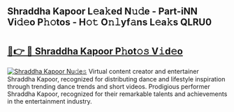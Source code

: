 ## Shraddha Kapoor L𝚎a𝚔ed N𝚞𝚍e - Part-iNN Vi𝚍𝚎o P𝚑𝚘tos - H𝚘𝚝 O𝚗𝚕yf𝚊ns L𝚎a𝚔s QLRU0

# <h2><a href="http://kf0sby.oniu.top/?m=Shraddha+Kapoor">🔗👉 🔴 Shraddha Kapoor P𝚑ot𝚘𝚜 V𝚒d𝚎o</a></h2>

[![Shraddha Kapoor Nu𝚍e𝚜](https://i.imgur.com/0qMVB7G.gif)](http://kf0sby.oniu.top/?m=Shraddha+Kapoor)
Virtual content creator and entertainer Shraddha Kapoor, recognized for distributing dance and lifestyle inspiration through trending dance trends and short videos. Prodigious performer Shraddha Kapoor, recognized for their remarkable talents and achievements in the entertainment industry.  

